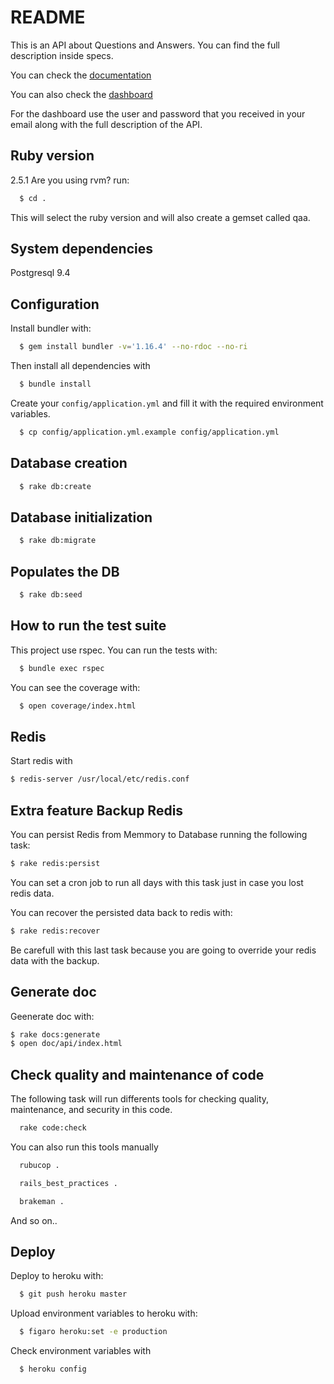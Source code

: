 # README

This is an API about Questions and Answers. You can find the full description inside specs.

You can check the [documentation](https://quiet-stream-12356.herokuapp.com/docs/)

You can also check the [dashboard](https://quiet-stream-12356.herokuapp.com/admin/)

For the dashboard use the user and password that you received in your email along with the full description of the API.


## Ruby version


2.5.1
Are you using rvm?
run:
```bash
  $ cd .
```
This will select the ruby version and will also create a gemset called qaa.

## System dependencies
  Postgresql 9.4

## Configuration


Install bundler with:
```bash
  $ gem install bundler -v='1.16.4' --no-rdoc --no-ri
```
Then install all dependencies with
```bash
  $ bundle install
```

Create your `config/application.yml` and fill it with the required environment variables.
```bash
  $ cp config/application.yml.example config/application.yml
```

## Database creation
```bash
  $ rake db:create
```

## Database initialization
```bash
  $ rake db:migrate
```

## Populates the DB
```bash
  $ rake db:seed
```

## How to run the test suite
This project use rspec. You can run the tests with:
```bash
  $ bundle exec rspec
```
You can see the coverage with:
```bash
  $ open coverage/index.html
```

## Redis

Start redis with

```bash
$ redis-server /usr/local/etc/redis.conf
```


## Extra feature Backup Redis

You can persist Redis from Memmory to Database running the following task:

```bash
$ rake redis:persist
```

You can set a cron job to run all days with this task just in case you lost redis data.

You can recover the persisted data back to redis with:

```bash
$ rake redis:recover
```
Be carefull with this last task because you are going to override your redis data with the backup.


## Generate doc

Geenerate doc with:

```bash
$ rake docs:generate
$ open doc/api/index.html
```

## Check quality and maintenance of code


The following task will run differents tools for checking quality, maintenance, and security in this code.


```sh
  rake code:check
```


You can also run this tools manually


```sh
  rubucop .
```


```sh
  rails_best_practices .
```


```sh
  brakeman .
```


And so on..


## Deploy

Deploy to heroku with:

```bash
  $ git push heroku master
```

Upload environment variables to heroku with:

```bash
  $ figaro heroku:set -e production
```

Check environment variables with

```bash
  $ heroku config
```



